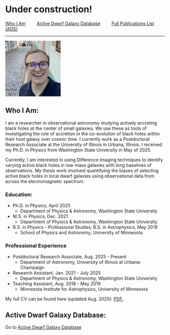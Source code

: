 # Under construction! 


[Who I Am](#who-i-am)  &nbsp;  &nbsp;   &nbsp;  &nbsp;  [Active Dwarf Galaxy Database](project-adgd.md) &nbsp;  &nbsp;   &nbsp;  &nbsp; [Full Publications List (ADS)](https://ui.adsabs.harvard.edu/search/fq=%7B!type%3Daqp%20v%3D%24fq_database%7D&fq_database=(database%3Aastronomy%20OR%20database%3Aphysics)&p_=0&q=author%3A%22Wasleske%2C%20Erik%20J.%22&sort=date%20desc%2C%20bibcode%20desc)

---

<img src="/images/ejw_headshot.png" width="175">


## Who I Am:
I am a researcher in observational astronomy studying actively accreting black holes at the center of small galaxies. We use these as tools of investigating  the role of accretion in the co-evolution of black holes within their host galaxy over cosmic time. I currently work as a Postdoctoral Research Associate at the University of Illinois in Urbana, Illinois. I received my Ph.D. in Physics from Washington State University in May of 2025.

Currently, I am interested in using Difference Imaging techniques to identify varying active black holes in low-mass galaxies with long baselines of observations. My thesis work involved quantifying the biases of selecting active black holes in local dwarf galaxies using observational data from across the electromagnetic spectrum.

### Education:
  + Ph.D. in Physics, April 2025
    + Department of Physics & Astronomy, Washington State University
  + M.S. in Physics, Dec. 2021
    + Department of Physics & Astronomy, Washington State University
  + B.S. in Physics - Professional Studies; B.S. in Astrophysics, May 2019
    + School of Physics and Astronomy, University of Minnesota

### Professional Experience
  + Postdoctoral Research Associate, Aug. 2025 - Present
    + Department of Astronomy, University of Illinois at Urbana-Champaign
  + Research Assistant, Jan. 2021 - July 2025
    + Department of Physics & Astronomy, Washington State University
  + Teaching Assistant, Aug. 2018 - May 2019
    + Minnesota Institute for Astrophysics, University of Minnesota


My full CV can be found here (updated Aug. 2025): <a href="/CV_v2.pdf" target="_blank">PDF.</a>

## Active Dwarf Galaxy Database:
Go to [Active Dwarf Galaxy Database](project-adgd.md)


